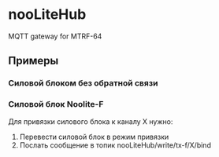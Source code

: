 # nooLiteHub
MQTT gateway for MTRF-64 

## Примеры

### Cиловой блоком без обратной связи

### Силовой блок Noolite-F
Для привязки силового блока к каналу X нужно:
1. Перевести силовой блок в режим привязки
2. Послать сообщение в топик nooLiteHub/write/tx-f/X/bind



